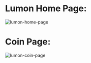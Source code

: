 # Lumon Home Page:
![lumon-home-page](https://github.com/user-attachments/assets/10bd27ae-e159-4bcb-8e27-8ffc616fd5f2)


# Coin Page:
![lumon-coin-page](https://github.com/user-attachments/assets/caf43dda-773b-439f-8e8b-650a2751789c)
